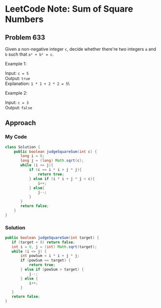 # LeetCode Note: Sum of Square Numbers

## Problem 633

Given a non-negative integer `c`, decide whether there're two integers `a` and `b` such that `a² + b² = c`.

 

Example 1:

Input: `c = 5`\
Output: `true`\
Explanation: `1 * 1 + 2 * 2 = 5`\



Example 2:

Input: `c = 3`\
Output: `false`


## Approach

### My Code

```java
class Solution {
    public boolean judgeSquareSum(int c) {
       long i = 0;
       long j = (long) Math.sqrt(c);
       while (i <= j){
           if (c == i * i + j * j){
               return true;
           } else if (i * i + j * j < c){
               i++;
           } else{
               j--;
           }
       }
       return false;
    }
}
```

### Solution

```java
public boolean judgeSquareSum(int target) {
   if (target < 0) return false;
   int i = 0, j = (int) Math.sqrt(target);
   while (i <= j) {
       int powSum = i * i + j * j;
       if (powSum == target) {
           return true;
       } else if (powSum > target) {
           j--;
       } else {
           i++;
       }
   }
   return false;
}
```
